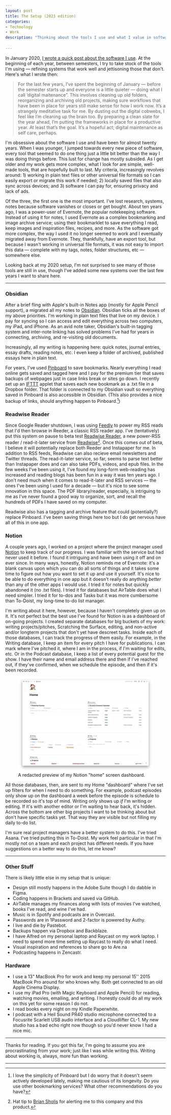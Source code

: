 ```yaml
---
layout: post
title: The Setup (2023 edition)
categories:
- Technology
- Work
description: "Thinking about the tools I use and what I value in software."

---
```


In January 2020, [I wrote a quick post about the software I use](https://www.jarrettfuller.blog/2020/01/the-setup/).  At the beginning of each year, between semesters, I try to take stock of the tools I'm using — refining systems that work well and jettisoning those that don't. Here's what I wrote then:

> For the last few years, I’ve spent the beginning of January — before the semester starts up and everyone is a little quieter — doing what I call ‘digital maitenance”. This involves cleaning up old folders, reorganizing and archiving old projects, making sure workflows that have been in place for years still make sense for how I work now. It’s a strangely meditative task for me. By dusting out the digital cobwebs, I feel like I’m cleaning up the brain too. By preparing a clean slate for the year ahead, I’m putting the frameworks in place for a productive year. At least that’s the goal. It’s a hopeful act; digital maintenance as self care, perhaps.

I'm obsessive about the software I use and have been for almost twenty years. When I was younger, I jumped towards every new piece of software, every tool that seemed to do one thing just a little bit better than the way I was doing things before. This lust for change has mostly subsided. As I get older and my work gets more complex, what I look for are simple, well-made tools, that are hopefully built to last. My criteria, increasingly revolves around: 1) working in plain text files or other universal file formats so I can easily export or migrate this work if needed; 2) locally saved files that also sync across devices; and 3) software I can pay for, ensuring privacy and lack of ads.

Of the three, the first one is the most important. I've lost research, systems, notes because software vanishes or closes or get bought. About ten years ago, I was a power-user of Evernote, the popular notekeeping software. Instead of using it for notes, I used Evernote as a complex bookmarking and image archive service; using their bookmarklet to save everything I read, keep images and inspiration files, recipes, and more. As the software got more complex, the way I used it no longer seemed to work and I eventually migrated away from Evernote. They, thankfully, have an export tool, but because I wasn't working in universal file formats, it was not easy to import this data — complete with my tags, notes, folder structures, etc — somewhere else.

Looking back at my 2020 setup, I'm not surprised to see many of those tools are still in use, though I've added some new systems over the last few years I want to share here.

---

### Obsidian
After a brief fling with Apple's built-in Notes app (mostly for Apple Pencil support), a migrated all my notes to [Obsidian](https://obsidian.md). Obsidian ticks all the boxes of my above priorities. I'm working in plain text files that live on my device. I pay for syncing so I can access and edit everything across two computers, my iPad, and iPhone. As an avid note taker, Obsidian's built-in tagging system and inter-note linking has solved problems I've had for years in connecting, archiving, and re-visiting old documents.

Increasingly, all my writing is happening here: quick notes, journal entries, essay drafts, reading notes, etc. I even keep a folder of archived, published essays here in plain text.

For years, I've used [Pinboard](https://pinboard.in) to save bookmarks. Nearly everything I read online gets saved and tagged here and I pay for the premium tier that saves backups of webpages just in case links break or sites go down. I recently set up an [IFTTT](https://ifttt.com/explore) applet that saves each new bookmark as a .txt file in a Dropbox folder. That folder is connected to my Obsidian vault so everything saved in Pinboard is also accessible in Obsidian. (This also provides a nice backup of links, should anything happen to Pinboard.[^1])

### Readwise Reader
Since Google Reader shutdown, I was using [Feedly](https://feedly.com) to power my RSS reads that I'd then browse in Reeder, a classic RSS reader app. I've (tentatively) put this system on pause to beta test [Readwise Reader](https://readwise.io/read), a new power-RSS reader / read-it-later service from [Readwise](https://readwise.io)[^2]. Once this comes out of beta, I believe it will potentially replace both Reeder and Instapaper for me. In addition to RSS feeds, Readwise can also recieve email newsletters and Twitter threads. The read-it-later service, so far, seems to parse text better than Instapaper does and can also take PDFs, videos, and epub files. In the few weeks I've been using it, I've found my long-form web-reading has increased and reading blogs has been fun in a way it was ten years ago. I don't need much when it comes to read-it-later and RSS services — the ones I've been using I used for a decade — but it's nice to see some innovation in this space. The PDF library/reader, especially, is intriguing to me as I've never found a good way to organize, sort, and recall the hundreds of PDFs I have saved on my computer.

Readwise also has a tagging and archive feature that could (potentially?) replace Pinboard. I've been saving things here too but I do get nervous have all of this in one app.

### Notion
A couple years ago, I worked on a project where the project manager used [Notion](https://www.notion.so) to keep track of our progress. I was familiar with the service but had never used it before. I found it intriguing and have been using it off and on ever since. In many ways, honestly, Notion reminds me of Evernote: it's a blank canvas upon which you can do all sorts of things and it takes some time to figure out how you want to set it up and use it yourself. It's nice to be able to do everything in one app but it doesn't really do anything *better* than any of the other apps I would use. I tried it for notes but quickly abandoned it (no .txt files). I tried it for databases but AirTable does what I need simpler. I tried it for to-dos and Tasks but it was more cumbersome than To-Doist, my long-time to-do list manager.

I'm writing about it here, however, because I haven't completely given up on it. It's not perfect but the best use I've found for Notion is as a dashboard of on-going projects. I created separate databases for big buckets of my work: writing projects/pitches, Scratching the Surface, editing, and non-active and/or longterm projects that don't yet have descreet tasks. Inside each of those databases, I can track the progress of them easily. For example, in the Writing database, I keep an item for every pitch I have for publications. I can mark where I've pitched it, where I am in the process, if I'm waiting for edits, etc. Or in the Podcast database, I keep a list of every potential guest for the show. I have their name and email address there and then if I've reached out, if they've confirmed, when we schedule the episode, and then if it's been recorded.

<figure>
    <img src="/images/230111_setup-notion.png">
    <figcaption>A redacted preview of my Notion "home" screen dashboard.</figcaption>
</figure>

All those databases, then, are sent to my Home "dashboard" where I've set up filters for when I need to do something. For example, podcast episodes only show up on the dashboard a week before the episode is schedule to be recorded so it's top of mind. Writing only shows up *if* I'm writing or editing. If it's with another editor or I'm waiting to hear back, it's hidden. Across the bottom are other big projects I want to be thinking about but don't have specific tasks yet. That way they are visible but not filling my daily to-do list.

I'm sure real project managers have a better system to do this. I've tried Asana. I've tried putting this in To-Doist. My work feel particular in that I'm mostly not on a team and each project has different needs. If you have suggestions on a better way to do this, let me know?

----

### Other Stuff
There is likely little else in my setup that is unique:
- Design still mostly happens in the Adobe Suite though I do dabble in Figma.
- Coding happens in Brackets and saved via GitHub.
- AirTable manages my finances along with lists of movies I've watched, books I've read, and wine I've had.
- Music is in Spotify and podcasts are in Overcast.
- Passwords are in 1Password and 2-factor is powered by Authy.
- I live and die by Pastebot.
- Backups happen via Dropbox and Backblaze.
- I have Alfred on my personal laptop and Raycast on my work laptop. I need to spend more time setting up Raycast to really do what I need.
- Visual inspiration and references to share go to Are.na
- Podcasting happens in Zencastr.

### Hardware
- I use a 13" MacBook Pro for work and keep my personal 15'' 2015 MacBook Pro around for who knows why. Both get connected to an old Apple Cinema Display.
- I use my iPad Pro (with Magic Keyboard and Apple Pencil) for reading, watching movies, emailing, and writing. I honestly could do all my work on this yet for some reason I do not.
- I read books every night on my Kindle Paperwhite.
- I podcast with a Heil Sound PR40 studio microphone connected to a Focusrite Scarlett USB audio interface and a Cloudlifter CL-1. My new studio has a bad echo right now though so you'd never know I had a nice mic.

----

Thanks for reading. If you got this far, I'm going to assume you are procrastinating from your work; just like I was while writing this. Writing about working is, always, more fun than working.

----

[^1]: I love the simplicity of Pinboard but I do worry that it doesn't seem actively developed lately, making me cautious of its longevity. Do you use other bookmarking services? What other recommendations do you have?

[^2]: Hat tip to [Brian Sholis](https://sholis.com) for alerting me to this company and this product.
